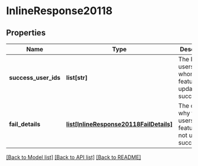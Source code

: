 # InlineResponse20118

## Properties
Name | Type | Description | Notes
------------ | ------------- | ------------- | -------------
**success_user_ids** | **list[str]** | The IDs of users for whom the feature was updated successfully | [optional] 
**fail_details** | [**list[InlineResponse20118FailDetails]**](InlineResponse20118FailDetails.md) | The details why these users&#x27; feature was not updated successfully. | [optional] 

[[Back to Model list]](../README.md#documentation-for-models) [[Back to API list]](../README.md#documentation-for-api-endpoints) [[Back to README]](../README.md)

